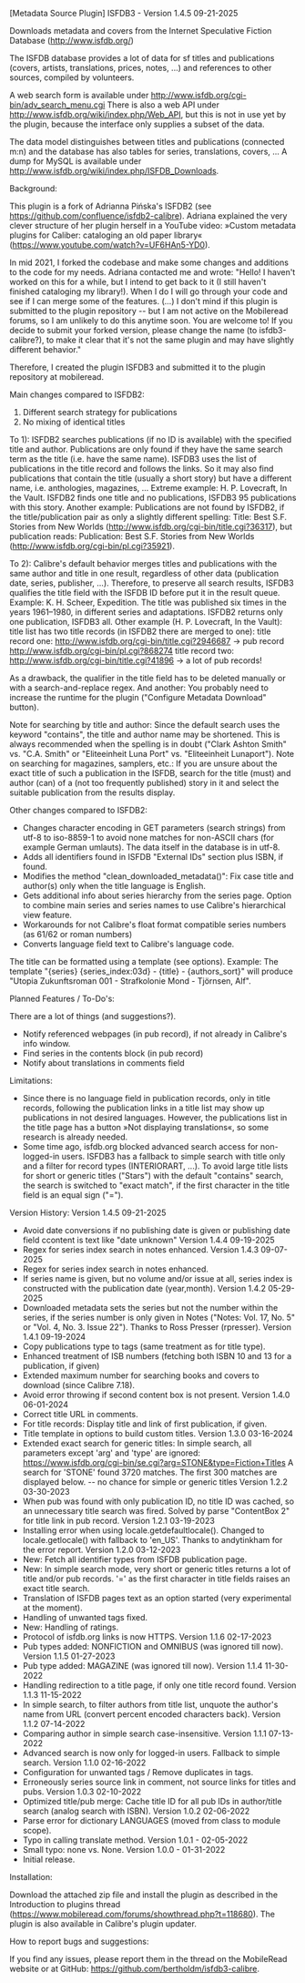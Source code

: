 [Metadata Source Plugin] ISFDB3 - Version 1.4.5 09-21-2025

Downloads metadata and covers from the Internet Speculative Fiction Database (http://www.isfdb.org/)

The ISFDB database provides a lot of data for sf titles and publications (covers, artists, translations, prices, notes, ...) and references to other sources, compiled by volunteers.

A web search form is available under http://www.isfdb.org/cgi-bin/adv_search_menu.cgi
There is also a web API under http://www.isfdb.org/wiki/index.php/Web_API, but this is not in use yet by the plugin, because the interface only supplies a subset of the data.

The data model distinguishes between titles and publications (connected m:n) and the database has also tables for series, translations, covers, ... A dump for MySQL is available under http://www.isfdb.org/wiki/index.php/ISFDB_Downloads.

Background:

This plugin is a fork of Adrianna Pińska's ISFDB2 (see https://github.com/confluence/isfdb2-calibre).
Adriana explained the very clever structure of her plugin herself in a YouTube video: »Custom metadata plugins for Caliber: cataloging an old paper library« (https://www.youtube.com/watch?v=UF6HAn5-YD0).

In mid 2021, I forked the codebase and make some changes and additions to the code for my needs.
Adriana contacted me and wrote: 
"Hello! I haven't worked on this for a while, but I intend to get back to it (I still haven't finished cataloging my library!). 
When I do I will go through your code and see if I can merge some of the features. (...)
I don't mind if this plugin is submitted to the plugin repository -- but I am not active on the Mobileread forums, so I am unlikely to do this anytime soon. 
You are welcome to! If you decide to submit your forked version, please change the name (to isfdb3-calibre?), to make it clear that it's not the same plugin and may have slightly different behavior."

Therefore, I created the plugin ISFDB3 and submitted it to the plugin repository at mobileread.

Main changes compared to ISFDB2:

1) Different search strategy for publications
2) No mixing of identical titles

To 1): ISFDB2 searches publications (if no ID is available) with the specified title and author. Publications are only found if they have the same search term as the title (i.e. have the same name).
ISFDB3 uses the list of publications in the title record and follows the links. So it may also find publications that contain the title (usually a short story) but have a different name, i.e. anthologies, magazines, ...
Extreme example: H. P. Lovecraft, In the Vault. ISFDB2 finds one title and no publications, ISFDB3 95 publications with this story.
Another example: Publications are not found by ISFDB2, if the title/publication pair as only a slightly different spelling:
Title: Best S.F. Stories from New Worlds (http://www.isfdb.org/cgi-bin/title.cgi?36317), but publication reads: Publication: Best S.F. Stories from New Worlds (http://www.isfdb.org/cgi-bin/pl.cgi?35921).

To 2): Calibre's default behavior merges titles and publications with the same author and title in one result, regardless of other data (publication date, series, publisher, ...).
Therefore, to preserve all search results, ISFDB3 qualifies the title field with the ISFDB ID before put it in the result queue.
Example: K. H. Scheer, Expedition. The title was published six times in the years 1961–1980, in different series and adaptations. ISFDB2 returns only one publication, ISFDB3 all.
Other example (H. P. Lovecraft, In the Vault):
title list has two title records (in ISFDB2 there are merged to one):
title record one: http://www.isfdb.org/cgi-bin/title.cgi?2946687 -> pub record http://www.isfdb.org/cgi-bin/pl.cgi?868274
title record two: http://www.isfdb.org/cgi-bin/title.cgi?41896 -> a lot of pub records!

As a drawback, the qualifier in the title field has to be deleted manually or with a search-and-replace regex. 
And another: You probably need to increase the runtime for the plugin ("Configure Metadata Download" button).

Note for searching by title and author: Since the default search uses the keyword "contains", the title and author name may be shortened. This is always recommended when the spelling is in doubt ("Clark Ashton Smith" vs. "C.A. Smith" or "Eliteeinheit Luna Port" vs. "Eliteeinheit Lunaport").
Note on searching for magazines, samplers, etc.: If you are unsure about the exact title of such a publication in the ISFDB, search for the title (must) and author (can) of a (not too frequently published) story in it and select the suitable publication from the results display.

Other changes compared to ISFDB2:

- Changes character encoding in GET parameters (search strings) from utf-8 to iso-8859-1 to avoid none matches for non-ASCII chars (for example German umlauts). The data itself in the database is in utf-8.
- Adds all identifiers found in ISFDB "External IDs" section plus ISBN, if found. 
- Modifies the method "clean_downloaded_metadata()": Fix case title and author(s) only when the title language is English.
- Gets additional info about series hierarchy from the series page. Option to combine main series and series names to use Calibre's hierarchical view feature.
- Workarounds for not Calibre's float format compatible series numbers (as 61/62 or roman numbers)
- Converts language field text to Calibre's language code.

The title can be formatted using a template (see options). Example: The template "{series} {series_index:03d} - {title} - {authors_sort}" will produce "Utopia Zukunftsroman 001 - Strafkolonie Mond - Tjörnsen, Alf".

Planned Features / To-Do's:

There are a lot of things (and suggestions?).

- Notify referenced webpages (in pub record), if not already in Calibre's info window.
- Find series in the contents block (in pub record)
- Notify about translations in comments field

Limitations:

- Since there is no language field in publication records, only in title records, following the publication links in a title list may show up publications in not desired languages. However, the publications list in the title page has a button »Not displaying translations«, so some research is already needed.
- Some time ago, isfdb.org blocked advanced search access for non-logged-in users.
  ISFDB3 has a fallback to simple search with title only and a filter for record types (INTERIORART, ...).
  To avoid large title lists for short or generic titles ("Stars") with the default "contains" search, the search is switched to "exact match", if the first character in the title field is an equal sign ("=").

Version History:
Version 1.4.5 09-21-2025
- Avoid date conversions if no publishing date is given or publishing date field ccontent is text like "date unknown"
Version 1.4.4 09-19-2025
- Regex for series index search in notes enhanced.
Version 1.4.3 09-07-2025
- Regex for series index search in notes enhanced.
- If series name is given, but no volume and/or issue at all, series index is constructed with
  the publication date (year,month).
Version 1.4.2 05-29-2025
- Downloaded metadata sets the series but not the number within the series, if the series number is only given 
  in Notes ("Notes: Vol. 17, No. 5" or "Vol. 4, No. 3. Issue 22"). Thanks to Ross Presser (rpresser).
Version 1.4.1 09-19-2024
- Copy publications type to tags (same treatment as for title type).
- Enhanced treatment of ISB numbers (fetching both ISBN 10 and 13 for a publication, if given)
- Extended maximum number for searching books and covers to download (since Calibre 7.18).
- Avoid error throwing if second content box is not present.
Version 1.4.0 06-01-2024
- Correct title URL in comments.
- For title records: Display title and link of first publication, if given.
- Title template in options to build custom titles.
Version 1.3.0 03-16-2024
- Extended exact search for generic titles:
  In simple search, all parameters except 'arg' and 'type' are ignored: https://www.isfdb.org/cgi-bin/se.cgi?arg=STONE&type=Fiction+Titles
  A search for 'STONE' found 3720 matches.
  The first 300 matches are displayed below. -- no chance for simple or generic titles
Version 1.2.2 03-30-2023
- When pub was found with only publication ID, no title ID was cached, so an unnecessary title search was fired.
  Solved by parse "ContentBox 2" for title link in pub record. 
Version 1.2.1 03-19-2023
- Installing error when using locale.getdefaultlocale(). Changed to locale.getlocale() with fallback to 'en_US'.
  Thanks to andytinkham for the error report.
Version 1.2.0 03-12-2023
- New: Fetch all identifier types from ISFDB publication page.
- New: In simple search mode, very short or generic titles returns a lot of title and/or pub records.
  '=' as the first character in title fields raises an exact title search.
- Translation of ISFDB pages text as an option started (very experimental at the moment).
- Handling of unwanted tags fixed.
- New: Handling of ratings.
- Protocol of isfdb.org links is now HTTPS.
Version 1.1.6 02-17-2023
- Pub types added: NONFICTION and OMNIBUS (was ignored till now).
Version 1.1.5 01-27-2023
- Pub type added: MAGAZINE (was ignored till now).
Version 1.1.4 11-30-2022
- Handling redirection to a title page, if only one title record found.
Version 1.1.3 11-15-2022
- In simple search, to filter authors from title list, unquote the author's name from URL
  (convert percent encoded characters back).
Version 1.1.2 07-14-2022
- Comparing author in simple search case-insensitive.
Version 1.1.1 07-13-2022
- Advanced search is now only for logged-in users. Fallback to simple search.
Version 1.1.0 02-16-2022
- Configuration for unwanted tags / Remove duplicates in tags.
- Erroneously series source link in comment, not source links for titles and pubs.
Version 1.0.3 02-10-2022
- Optimized title/pub merge: Cache title ID for all pub IDs in author/title search (analog search with ISBN).
Version 1.0.2 02-06-2022
- Parse error for dictionary LANGUAGES (moved from class to module scope).
- Typo in calling translate method.
Version 1.0.1 - 02-05-2022
- Small typo: none vs. None.
Version 1.0.0 - 01-31-2022
- Initial release.

Installation:

Download the attached zip file and install the plugin as described in the Introduction to plugins thread (https://www.mobileread.com/forums/showthread.php?t=118680).
The plugin is also available in Calibre's plugin updater.

How to report bugs and suggestions:

If you find any issues, please report them in the thread on the MobileRead website or at GitHub: https://github.com/bertholdm/isfdb3-calibre.
